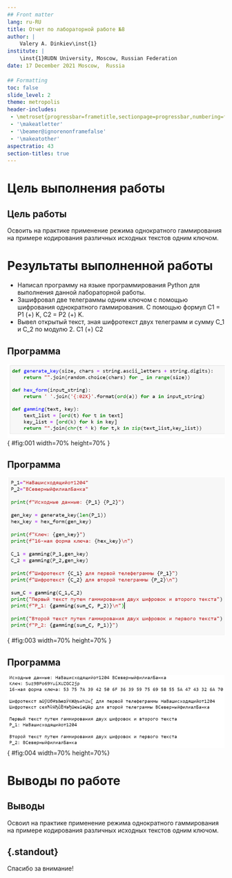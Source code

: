 ```yaml
---
## Front matter
lang: ru-RU
title: Отчет по лабораторной работе №8
author: |
	Valery A. Dinkiev\inst{1}
institute: |
	\inst{1}RUDN University, Moscow, Russian Federation
date: 17 December 2021 Moscow,  Russia

## Formatting
toc: false
slide_level: 2
theme: metropolis
header-includes: 
 - \metroset{progressbar=frametitle,sectionpage=progressbar,numbering=fraction}
 - '\makeatletter'
 - '\beamer@ignorenonframefalse'
 - '\makeatother'
aspectratio: 43
section-titles: true
---
```

# Цель выполнения работы

## Цель работы

Освоить на практике применение режима однократного гаммирования на примере кодирования различных исходных текстов одним ключом.

# Результаты выполненной работы

- Написал программу на языке программирования Python для выполнения данной лабораторной работы.
- Зашифровал две телеграммы одним ключом с помощью шифрования однократного гаммирования. С помощью формул C1 = P1 (+) K, C2 = P2 (+) K.
- Вывел открытый текст, зная шифротекст двух телеграмм и сумму C_1 и C_2 по модулю 2. C1 (+) C2

## Программа

![Функции](image/1.png){ #fig:001 width=70% height=70% }

## Программа

![Переменные](image/2.png){ #fig:003 width=70% height=70% }

## Программа

![Вывод программы](image/3.png){ #fig:004 width=70% height=70%}

# Выводы по работе

## Выводы

Освоил на практике применение режима однократного гаммирования на примере кодирования различных исходных текстов одним ключом.

## {.standout}

Спасибо за внимание!
